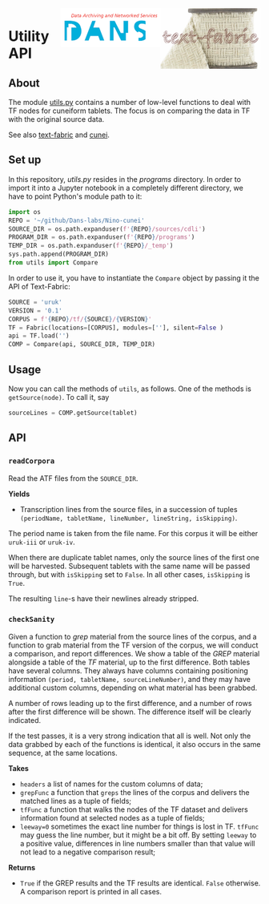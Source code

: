 <img src="images/tf.png" align="right" width="200"/>
<img src="images/dans.png" align="right" width="200"/>

Utility API
=========

About
-----

The module
[utils.py](../programs/utils.py)
contains a number of low-level functions to deal with TF nodes for cuneiform
tablets. The focus is on comparing the data in TF with the original source data.

See also [text-fabric](textfabric.md) and [cunei](cunei.md).

Set up
------

In this repository, *utils.py* resides in the *programs* directory. In order to
import it into a Jupyter notebook in a completely different directory, we have
to point Python's module path to it:

```python
import os
REPO = '~/github/Dans-labs/Nino-cunei'
SOURCE_DIR = os.path.expanduser(f'{REPO}/sources/cdli')
PROGRAM_DIR = os.path.expanduser(f'{REPO}/programs')
TEMP_DIR = os.path.expanduser(f'{REPO}/_temp')
sys.path.append(PROGRAM_DIR)
from utils import Compare
```

In order to use it, you have to instantiate the `Compare` object by passing it
the API of Text-Fabric:

```python
SOURCE = 'uruk'
VERSION = '0.1'
CORPUS = f'{REPO}/tf/{SOURCE}/{VERSION}'
TF = Fabric(locations=[CORPUS], modules=[''], silent=False )
api = TF.load('')
COMP = Compare(api, SOURCE_DIR, TEMP_DIR)
```

Usage
-----

Now you can call the methods of `utils`, as follows. One of the methods is
`getSource(node)`. To call it, say

```python
sourceLines = COMP.getSource(tablet)
```

API
---

### `readCorpora` ###

Read the ATF files from the `SOURCE_DIR`.

**Yields**

*   Transcription lines from the source files, in a succession of tuples
    `(periodName, tabletName, lineNumber, lineString, isSkipping)`.

The period name is taken from the file name. For this corpus it will be either
`uruk-iii` or `uruk-iv`.

When there are duplicate tablet names, only the source lines of the first one
will be harvested. Subsequent tablets with the same name will be passed through,
but with `isSkipping` set to `False`. In all other cases, `isSkipping` is
`True`.

The resulting `line`-s have their newlines already stripped.

### `checkSanity` ###

Given a function to *grep* material from the source lines of the corpus, and a
function to grab material from the TF version of the corpus, we will conduct a
comparison, and report differences. We show a table of the *GREP* material
alongside a table of the *TF* material, up to the first difference. Both tables
have several columns. They always have columns containing positioning
information `(period, tabletName, sourceLineNumber)`, and they may have additional
custom columns, depending on what material has been grabbed.

A number of rows leading up to the first difference, and a number of rows after
the first difference will be shown. The difference itself will be clearly
indicated.

If the test passes, it is a very strong indication that all is well. Not only
the data grabbed by each of the functions is identical, it also occurs in the
same sequence, at the same locations.

**Takes**

*   `headers` a list of names for the custom columns of data;
*   `grepFunc` a function that `greps` the lines of the corpus and delivers the
    matched lines as a tuple of fields;
*   `tfFunc` a function that walks the nodes of the TF dataset and delivers
    information found at selected nodes as a tuple of fields;
*   `leeway=0` sometimes the exact line number for things is lost in TF. `tfFunc`
    may guess the line number, but it might be a bit off. By setting `leeway` to a
    positive value, differences in line numbers smaller than that value will not
    lead to a negative comparison result;

**Returns**

*   `True` if the GREP results and the TF results are identical. `False`
    otherwise. A comparison report is printed in all cases.

